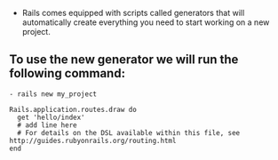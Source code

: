 - Rails comes equipped with scripts called generators that will automatically create everything you need to start working on a new project.
## To use the new generator we will run the following command:
```
- rails new my_project
```
```
Rails.application.routes.draw do
  get 'hello/index'
  # add line here
  # For details on the DSL available within this file, see http://guides.rubyonrails.org/routing.html
end
```
